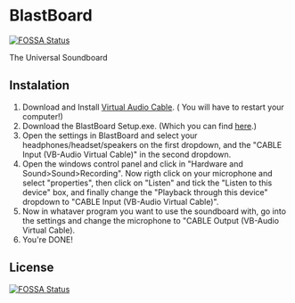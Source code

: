# BlastBoard
[![FOSSA Status](https://app.fossa.io/api/projects/git%2Bgithub.com%2FBlasterJoni%2FBlastBoard.svg?type=shield)](https://app.fossa.io/projects/git%2Bgithub.com%2FBlasterJoni%2FBlastBoard?ref=badge_shield)

The Universal Soundboard

## Instalation
1. Download and Install [Virtual Audio Cable](http://www.vb-audio.com/Cable/index.htm). ( You will have to restart your computer!)
1. Download the BlastBoard Setup.exe. (Which you can find [here](https://github.com/BlasterJoni/BlastBoard/releases/latest).)
1. Open the settings in BlastBoard and select your headphones/headset/speakers on the first dropdown, and the "CABLE Input (VB-Audio Virtual Cable)" in the second dropdown.
1. Open the windows control panel and click in "Hardware and Sound>Sound>Recording". Now rigth click on your microphone and select "properties", then click on "Listen" and tick the "Listen to this device" box, and finally change the "Playback through this device" dropdown to "CABLE Input (VB-Audio Virtual Cable)".
1. Now in whataver program you want to use the soundboard with, go into the settings and change the microphone  to "CABLE Output (VB-Audio Virtual Cable).
1. You're DONE!

## License
[![FOSSA Status](https://app.fossa.io/api/projects/git%2Bgithub.com%2FBlasterJoni%2FBlastBoard.svg?type=large)](https://app.fossa.io/projects/git%2Bgithub.com%2FBlasterJoni%2FBlastBoard?ref=badge_large)